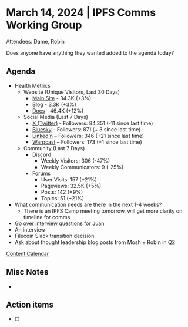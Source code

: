 # March 14, 2024 | IPFS Comms Working Group
Attendees: Dame, Robin

Does anyone have anything they wanted added to the agenda today?

## Agenda

- Health Metrics
  - Website (Unique Visitors, Last 30 Days)
    - [Main Site](https://plausible.io/ipfs.tech) - 34.3K (+3%)
    - [Blog](https://plausible.io/blog.ipfs.tech) - 3.3K (+3%)
    - [Docs](https://plausible.io/docs.ipfs.tech) - 46.4K (+12%)
  - Social Media (Last 7 Days)
    - [X (Twitter)](https://twitter.com/IPFS) - Followers: 84,351 (-11 since last time)
    - [Bluesky](https://bsky.app/profile/ipfs.tech) – Followers: 871 (+ 3 since last time)
    - [LinkedIn](https://www.linkedin.com/company/ipfstech/) – Followers: 346 (+21 since last time)
    - [Warpcast](https://warpcast.com/ipfs) – Followers: 173 (+1 since last time)
  - Community (Last 7 Days)
    - [Discord](https://discord.gg/vj7qWuAyHY)
      - Weekly Visitors: 306 (-47%)
      - Weekly Communicators: 9 (-25%)
    - [Forums](https://discuss.ipfs.tech/admin?period=weekly)
      - User Visits: 157 (+21%)
      - Pageviews: 32.5K (+5%)
      - Posts: 142 (+9%)
      - Topics: 51 (+21%)
- What communication needs are there in the next 1-4 weeks?
  - There is an IPFS Camp meeting tomorrow, will get more clarity on timeline for comms
- [Go over interview questions for Juan](https://docs.google.com/document/d/1QzT2hOGoy0jbKpzj_62rYacQTT_gIh8ALovgtnIX7q0/edit)
- An interview 
- Filecoin Slack transition decision
- Ask about thought leadership blog posts from Mosh + Robin in Q2

[Content Calendar](https://dull-universe-93e.notion.site/d75694708cf34685980354b2b61c12c1?v=63f11014bff544d9a779857a23630ab5)

## Misc Notes
- 

## Action items
- [ ] 
